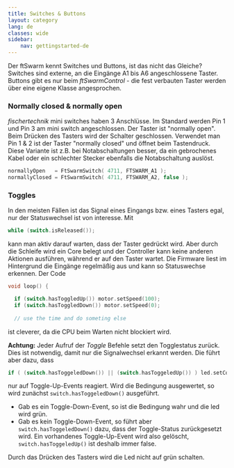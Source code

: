 ```yaml
---
title: Switches & Buttons
layout: category
lang: de
classes: wide
sidebar:
    nav: gettingstarted-de
---
```


Der ftSwarm kennt Switches und Buttons, ist das nicht das Gleiche? Switches sind externe, an die Eingänge A1 bis A6 angeschlossene Taster. Buttons gibt es nur beim *ftSwarmControl* - die fest verbauten Taster werden über eine eigene Klasse angesprochen.

### Normally closed & normally open

*fischertechnik* mini switches haben 3 Anschlüsse. Im Standard werden Pin 1 und Pin 3 am mini switch angeschlossen. Der Taster ist "normally open". Beim Drücken des Tasters wird der Schalter geschlossen. Verwendet man Pin  1 & 2 ist der Taster "normally closed" und öffnet beim Tastendruck. Diese Variante ist z.B. bei Notabschaltungen besser, da ein gebrochenes Kabel oder ein schlechter Stecker ebenfalls die Notabschaltung auslöst.

```cpp
normallyOpen   = FtSwarmSwitch( 4711, FTSWARM_A1 );
normallyClosed = FtSwarmSwitch( 4711, FTSWARM_A2, false );
```

### Toggles

In den meisten Fällen ist das Signal eines Eingangs bzw. eines Tasters egal, nur der Statuswechsel ist von interesse. Mit

```cpp
while (switch.isReleased());
```

kann man aktiv darauf warten, dass der Taster gedrückt wird. Aber durch die Schleife wird ein Core belegt und der Controller kann keine anderen Aktionen ausführen, während er auf den Taster wartet. Die Firmware liest im Hintergrund die Eingänge regelmäßig aus und kann so Statuswechse erkennen. Der Code

```cpp
void loop() {

  if (switch.hasToggledUp()) motor.setSpeed(100);
  if (switch.hasToggledDown()) motor.setSpeed(0);
  
  // use the time and do someting else
```

ist cleverer, da die CPU beim Warten nicht blockiert wird.

**Achtung:** Jeder Aufruf der *Toggle* Befehle setzt den Togglestatus zurück. Dies ist notwendig, damit nur die Signalwechsel erkannt werden. Die führt aber dazu, dass

```cpp
if ( (switch.hasToggeledDown()) || (switch.hasToggeledUp()) ) led.setColor( CRGB:Green );
```

nur auf Toggle-Up-Events reagiert. Wird die Bedingung ausgewertet, so wird zunächst ``switch.hasToggeledDown()`` ausgeführt.

- Gab es ein Toggle-Down-Event, so ist die Bedingung wahr und die led wird grün.
- Gab es kein Toggle-Down-Event, so führt aber ``switch.hasToggeledDown()`` dazu, dass der Toggle-Status zurückgesetzt wird. Ein vorhandenes Toggle-Up-Event wird also gelöscht, ``switch.hasToggeledUp()`` ist deshalb immer false.

Durch das Drücken des Tasters wird die Led nicht auf grün schalten.

